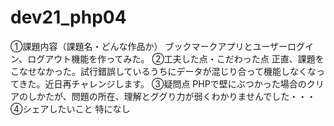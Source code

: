 # dev21_php04
①課題内容（課題名・どんな作品か） 
ブックマークアプリとユーザーログイン、ログアウト機能を作ってみた。
②工夫した点・こだわった点 
正直、課題をこなせなかった。試行錯誤しているうちにデータが混じり合って機能しなくなってきた。近日再チャレンジします。
③疑問点
PHPで壁にぶつかった場合のクリアのしかたが、問題の所在、理解とググり力が弱くわかりませんでした・・・
④シェアしたいこと
特になし
